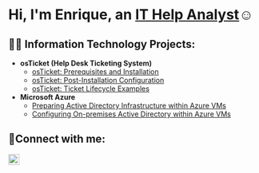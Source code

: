 <h1>Hi, I'm Enrique, an <a href="https://www.linkedin.com/in/enrique-chaug">IT Help Analyst</a>☺</h1>

<h2>👨‍💻 Information Technology Projects:</h2>

- <b>osTicket (Help Desk Ticketing System)</b>
  - [osTicket: Prerequisites and Installation](https://github.com/gitwithenrique/osticket-prereqs)
  - [osTicket: Post-Installation Configuration](https://github.com/gitwithenrique/post-install-config)
  - [osTicket: Ticket Lifecycle Examples](https://github.com/gitwithenrique/ticket-lifecycle)
- <b>Microsoft Azure</b>
  - [Preparing Active Directory Infrastructure within Azure VMs](https://github.com/gitwithenrique/prepare-ad)
  - [Configuring On-premises Active Directory within Azure VMs](https://github.com/gitwithenrique/configure-ad)

<h2>🤳Connect with me:</h2>

[<img align="left" alt="Josh | LinkedIn" width="22px" src="https://cdn.jsdelivr.net/npm/simple-icons@v3/icons/linkedin.svg" />][linkedin]

[linkedin]: https://www.linkedin.com/in/enrique-chaug

